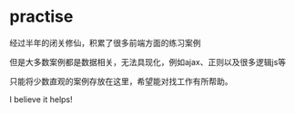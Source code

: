 # practise

经过半年的闭关修仙，积累了很多前端方面的练习案例

但是大多数案例都是数据相关，无法具现化，例如ajax、正则以及很多逻辑js等

只能将少数直观的案例存放在这里，希望能对找工作有所帮助。

I believe it helps!
